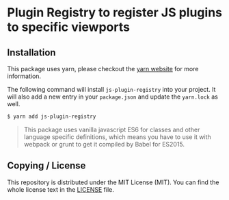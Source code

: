 # Plugin Registry to register JS plugins to specific viewports

## Installation
This package uses yarn, please checkout the [yarn website](https://yarnpkg.com) for more information.

The following command will install `js-plugin-registry` into your project. It will also add a new entry in your `package.json` and update the `yarn.lock` as well.

```bash
$ yarn add js-plugin-registry
```

> This package uses vanilla javascript ES6 for classes and other language specific definitions, which means you have to use it with webpack or grunt to get it compiled by Babel for ES2015.

## Copying / License
This repository is distributed under the MIT License (MIT). You can find the whole license text in the [LICENSE](LICENSE) file.
